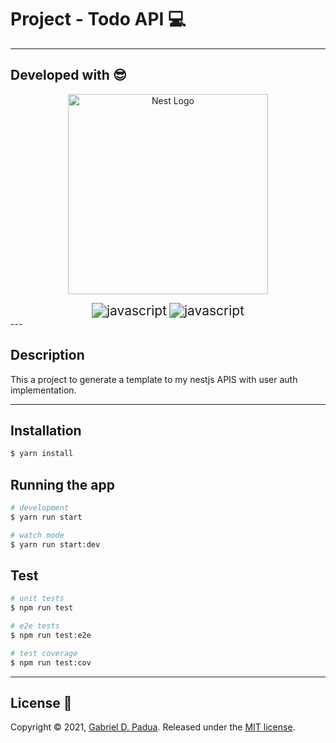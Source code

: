 # Project - Todo API 💻

---

## Developed with 😎

<p align="center">
  <a href="http://nestjs.com/" target="blank"><img src="https://nestjs.com/img/logo_text.svg" width="320" alt="Nest Logo" /></a>
</p>

<div align="center">
  <img src="https://img.icons8.com/color/48/000000/typescript.png" alt="javascript" style="zoom: 150%;" />

  <img src="https://img.icons8.com/color/48/000000/javascript--v1.png" alt="javascript" style="zoom:150%;" />
</div>
---

## Description

This a project to generate a template to my nestjs APIS with user auth implementation.

---
## Installation

```bash
$ yarn install
```

## Running the app

```bash
# development
$ yarn run start

# watch mode
$ yarn run start:dev

```

## Test

```bash
# unit tests
$ npm run test

# e2e tests
$ npm run test:e2e

# test coverage
$ npm run test:cov
```


---
## License 🥰

Copyright © 2021, [Gabriel D. Padua](https://github.com/gabrielDpadua21).
Released under the [MIT license](LICENSE).